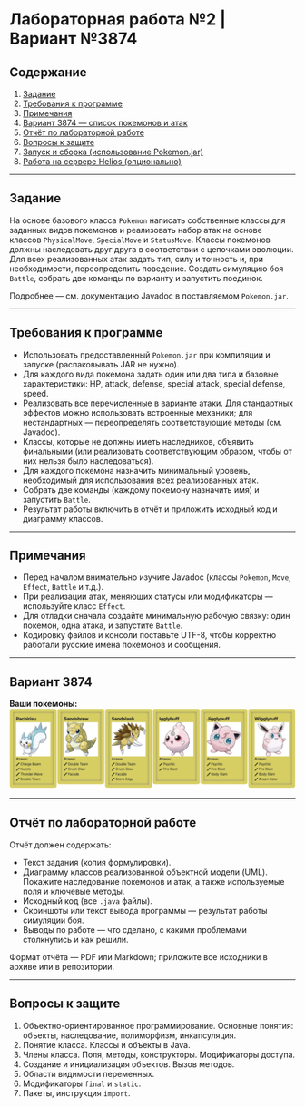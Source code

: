 # Лабораторная работа №2 | Вариант №3874

## Содержание

1. [Задание](#задание)
2. [Требования к программе](#требования-к-программе)
3. [Примечания](#примечания)
4. [Вариант 3874 — список покемонов и атак](#вариант-3874)
5. [Отчёт по лабораторной работе](#отчёт-по-лабораторной-работе)
6. [Вопросы к защите](#вопросы-к-защите)
7. [Запуск и сборка (использование Pokemon.jar)](#запуск-и-сборка)
8. [Работа на сервере Helios (опционально)](#работа-на-сервере-helios)

---

## Задание

На основе базового класса `Pokemon` написать собственные классы для заданных видов покемонов и реализовать набор атак на основе классов `PhysicalMove`, `SpecialMove` и `StatusMove`. Классы покемонов должны наследовать друг друга в соответствии с цепочками эволюции. Для всех реализованных атак задать тип, силу и точность и, при необходимости, переопределить поведение. Создать симуляцию боя `Battle`, собрать две команды по варианту и запустить поединок.

Подробнее — см. документацию Javadoc в поставляемом `Pokemon.jar`.

---

## Требования к программе

* Использовать предоставленный `Pokemon.jar` при компиляции и запуске (распаковывать JAR не нужно).
* Для каждого вида покемона задать один или два типа и базовые характеристики: HP, attack, defense, special attack, special defense, speed.
* Реализовать все перечисленные в варианте атаки. Для стандартных эффектов можно использовать встроенные механики; для нестандартных — переопределять соответствующие методы (см. Javadoc).
* Классы, которые не должны иметь наследников, объявить финальными (или реализовать соответствующим образом, чтобы от них нельзя было наследоваться).
* Для каждого покемона назначить минимальный уровень, необходимый для использования всех реализованных атак.
* Собрать две команды (каждому покемону назначить имя) и запустить `Battle`.
* Результат работы включить в отчёт и приложить исходный код и диаграмму классов.

---

## Примечания

* Перед началом внимательно изучите Javadoc (классы `Pokemon`, `Move`, `Effect`, `Battle` и т.д.).
* При реализации атак, меняющих статусы или модификаторы — используйте класс `Effect`.
* Для отладки сначала создайте минимальную рабочую связку: один покемон, одна атака, и запустите `Battle`.
* Кодировку файлов и консоли поставьте UTF-8, чтобы корректно работали русские имена покемонов и сообщения.

---

## Вариант 3874

**Ваши покемоны:**
![Покемоны](https://github.com/mohamedellithyyyy/ITMO-Hub/blob/main/Programming/Labs/Lab2/docs/imges/покемоны.jpg)


---

## Отчёт по лабораторной работе

Отчёт должен содержать:

* Текст задания (копия формулировки).
* Диаграмму классов реализованной объектной модели (UML). Покажите наследование покемонов и атак, а также используемые поля и ключевые методы.
* Исходный код (все `.java` файлы).
* Скриншоты или текст вывода программы — результат работы симуляции боя.
* Выводы по работе — что сделано, с какими проблемами столкнулись и как решили.

Формат отчёта — PDF или Markdown; приложите все исходники в архиве или в репозитории.

---

## Вопросы к защите

1. Объектно-ориентированное программирование. Основные понятия: объекты, наследование, полиморфизм, инкапсуляция.
2. Понятие класса. Классы и объекты в Java.
3. Члены класса. Поля, методы, конструкторы. Модификаторы доступа.
4. Создание и инициализация объектов. Вызов методов.
5. Области видимости переменных.
6. Модификаторы `final` и `static`.
7. Пакеты, инструкция `import`.
